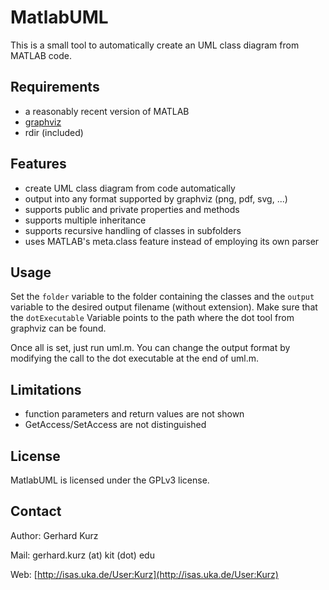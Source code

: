 MatlabUML
=========

This is a small tool to automatically create an UML class diagram from MATLAB code.

Requirements
------------

  * a reasonably recent version of MATLAB
  * [graphviz](http://www.graphviz.org)
  * rdir (included)

Features
--------

  * create UML class diagram from code automatically
  * output into any format supported by graphviz (png, pdf, svg, ...)
  * supports public and private properties and methods
  * supports multiple inheritance
  * supports recursive handling of classes in subfolders
  * uses MATLAB's meta.class feature instead of employing its own parser

Usage
-----
Set the `folder` variable to the folder containing the classes and the `output` variable to the desired output filename (without extension). Make sure that the `dotExecutable` Variable points to the path where the dot tool from graphviz can be found.

Once all is set, just run uml.m. You can change the output format by modifying the call to the dot executable at the end of uml.m.

Limitations
-----------

  * function parameters and return values are not shown
  * GetAccess/SetAccess are not distinguished

License
-------

MatlabUML is licensed under the GPLv3 license.

Contact
-------

Author: Gerhard Kurz

Mail: gerhard.kurz (at) kit (dot) edu

Web: [http://isas.uka.de/User:Kurz](http://isas.uka.de/User:Kurz)
